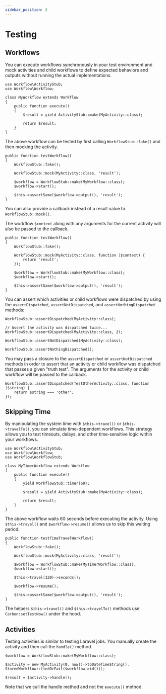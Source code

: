 ```yaml
---
sidebar_position: 8
---
```


# Testing

## Workflows

You can execute workflows synchronously in your test environment and mock activities and child workflows to define expected behaviors and outputs without running the actual implementations.

```
use Workflow\ActivityStub;
use Workflow\Workflow;

class MyWorkflow extends Workflow
{
    public function execute()
    {
        $result = yield ActivityStub::make(MyActivity::class);

        return $result;
    }
}
```

The above workflow can be tested by first calling `WorkflowStub::fake()` and then mocking the activity.

```
public function testWorkflow()
{
    WorkflowStub::fake();

    WorkflowStub::mock(MyActivity::class, 'result');

    $workflow = WorkflowStub::make(MyWorkflow::class);
    $workflow->start();

    $this->assertSame($workflow->output(), 'result');
}
```

You can also provide a callback instead of a result value to ` WorkflowStub::mock()`.

The workflow `$context` along with any arguments for the current activity will also be passed to the callback.

```
public function testWorkflow()
{
    WorkflowStub::fake();

    WorkflowStub::mock(MyActivity::class, function ($context) {
        return 'result';
    });

    $workflow = WorkflowStub::make(MyWorkflow::class);
    $workflow->start();

    $this->assertSame($workflow->output(), 'result');
}
```

You can assert which activities or child workflows were dispatched by using the `assertDispatched`, `assertNotDispatched`, and `assertNothingDispatched` methods:

```
WorkflowStub::assertDispatched(MyActivity::class);

// Assert the activity was dispatched twice...
WorkflowStub::assertDispatched(MyActivity::class, 2);

WorkflowStub::assertNotDispatched(MyActivity::class);

WorkflowStub::assertNothingDispatched();
```

You may pass a closure to the `assertDispatched` or `assertNotDispatched` methods in order to assert that an activity or child workflow was dispatched that passes a given "truth test". The arguments for the activity or child workflow will be passed to the callback.

```
WorkflowStub::assertDispatched(TestOtherActivity::class, function ($string) {
    return $string === 'other';
});
```

## Skipping Time

By manipulating the system time with `$this->travel()` or `$this->travelTo()`, you can simulate time-dependent workflows. This strategy allows you to test timeouts, delays, and other time-sensitive logic within your workflows.

```
use Workflow\ActivityStub;
use Workflow\Workflow;
use Workflow\WorkflowStub;

class MyTimerWorkflow extends Workflow
{
    public function execute()
    {
        yield WorkflowStub::timer(60);

        $result = yield ActivityStub::make(MyActivity::class);

        return $result;
    }
}
```

The above workflow waits 60 seconds before executing the activity. Using `$this->travel()` and `$workflow->resume()` allows us to skip this waiting period.

```
public function testTimeTravelWorkflow()
{
    WorkflowStub::fake();

    WorkflowStub::mock(MyActivity::class, 'result');

    $workflow = WorkflowStub::make(MyTimerWorkflow::class);
    $workflow->start();

    $this->travel(120)->seconds();

    $workflow->resume();

    $this->assertSame($workflow->output(), 'result');
}
```

The helpers `$this->travel()` and `$this->travelTo()` methods use `Carbon:setTestNow()` under the hood.

## Activities

Testing activities is similar to testing Laravel jobs. You manually create the activity and then call the `handle()` method.

```
$workflow = WorkflowStub::make(MyWorkflow::class);

$activity = new MyActivity(0, now()->toDateTimeString(), StoredWorkflow::findOrFail($workflow->id()));

$result = $activity->handle();
```

Note that we call the handle method and not the `execute()` method.
